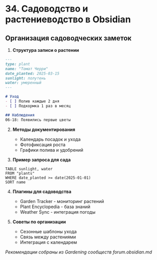 # 34. Садоводство и растениеводство в Obsidian

## Организация садоводческих заметок

1. **Структура записи о растении**
```markdown
---
type: plant
name: "Томат Черри"
date_planted: 2025-03-15
sunlight: полутень
water: умеренный
---

# Уход
- [ ] Полив каждые 2 дня
- [ ] Подкормка 1 раз в месяц

## Наблюдения
06-18: Появились первые цветы
```

2. **Методы документирования**
   - Календарь посадок и ухода
   - Фотофиксация роста
   - Графики полива и удобрений

3. **Пример запроса для сада**
```dataview
TABLE sunlight, water
FROM "plants"
WHERE date_planted >= date(2025-01-01)
SORT name
```

4. **Плагины для садоводства**
   - Garden Tracker - мониторинг растений
   - Plant Encyclopedia - база знаний
   - Weather Sync - интеграция погоды

5. **Советы по организации**
   - Сезонные шаблоны ухода
   - Связь между растениями
   - Интеграция с календарем

*Рекомендации собраны из Gardening сообществ forum.obsidian.md*